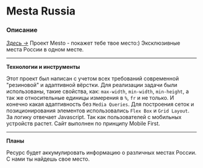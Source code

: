 # Mesta Russia

### Описание

[*Здесь &rarr;*](https://tsverkunov.github.io/mesto/ "Mesta") Проект Mesto - покажет тебе твое место:)
Эксклюзивные места России в одном месте.

***

**Технологии и инструменты**

Этот проект был написан с учетом всех требований современной "резиновой" и адаптивной вёрстки. Для реализации задачи
были использованы, такие свойства, как: ```max-width```, ```min-width```, ```min-height```, а так же относительные
единицы измерения в ```%```, ```fr``` и не только. И конечно какая адаптивность без ```Media Queries```. Для построения
сеток и позиционирования элементов использовались ```Flex Box``` и ```Grid Layout```. За логику отвечает Javascript. Так как пользователей с мобильных
устройств растет. Сайт выполнен по принципу Mobile First.

***

**Планы**

Ресурс будет аккумулировать информацию о различных местах России. С нами ты найдешь свое место.

